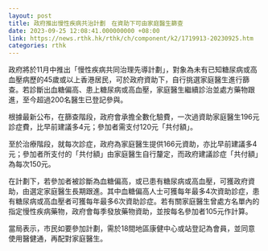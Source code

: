 ```yaml
---
layout: post
title: 政府推出慢性疾病共治計劃　在資助下可由家庭醫生篩查
date: 2023-09-25 12:08:41.000000000 +08:00
link: https://news.rthk.hk/rthk/ch/component/k2/1719913-20230925.htm
categories: rthk
---
```


政府將於11月中推出「慢性疾病共同治理先導計劃」，對象為未有已知糖尿病或高血壓病歷的45歲或以上香港居民，可於政府資助下，自行挑選家庭醫生進行篩查。若診斷出血糖偏高、患上糖尿病或高血壓，家庭醫生繼續診治並處方藥物跟進，至今超過200名醫生已登記參與。

根據最新公布，在篩查階段，政府會承擔全數化驗費，一次過資助家庭醫生196元診症費，比早前建議多4元；參加者需支付120元「共付額」。

至於治療階段，就每次診症，政府為家庭醫生提供166元資助，亦比早前建議多4元；參加者所支付的「共付額」由家庭醫生自行釐定，而政府建議診症「共付額」為每次150元。

在計劃下，若參加者被診斷為血糖偏高，或已患有糖尿病或高血壓，可獲政府資助，由選定家庭醫生長期跟進。其中血糖偏高人士可獲每年最多4次資助診症，患有糖尿病或高血壓者可獲每年最多6次資助診症。若有關家庭醫生曾處方名單內的指定慢性疾病藥物，政府會每季發放藥物資助，並按每名參加者105元作計算。

當局表示，市民如要參加計劃，需於18間地區康健中心或站登記為會員，並同意使用醫健通，再配對家庭醫生。
